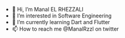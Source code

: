 - 👋 Hi, I’m Manal EL RHEZZALI
- 👀 I’m interested in Software Engineering
- 🌱 I’m currently learning Dart and Flutter
- 📫 How to reach me @ManalRzzl on twitter 

